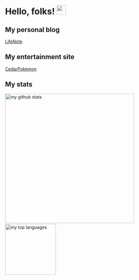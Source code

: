 


<!--
**leonnon968/leonnon968** is a ✨ _special_ ✨ repository because its `README.md` (this file) appears on your GitHub profile.

Here are some ideas to get you started:

- 🔭 I’m currently working on ...
- 🌱 I’m currently learning ...
- 👯 I’m looking to collaborate on ...
- 🤔 I’m looking for help with ...
- 💬 Ask me about ...
- 📫 How to reach me: ...
- 😄 Pronouns: ...
- ⚡ Fun fact: ...
-->
# Hello, folks! <img src="https://raw.githubusercontent.com/MartinHeinz/MartinHeinz/master/wave.gif" width="30px">

## My personal blog
[LifeNote](https://leonnon968.github.io/LifeNote/)


## My entertainment site
[CedarPokemon](https://leonnon968.github.io/pm/)

## My stats
<p>
  <img src="https://github-readme-stats.vercel.app/api?username=leonnon968&show_icons=true" alt="my github stats" width="420"/>
  &nbsp;
  <img src="https://github-readme-stats.vercel.app/api/top-langs/?username=leonnon968&layout=compact" alt="my top languages" height="165">
</p>
